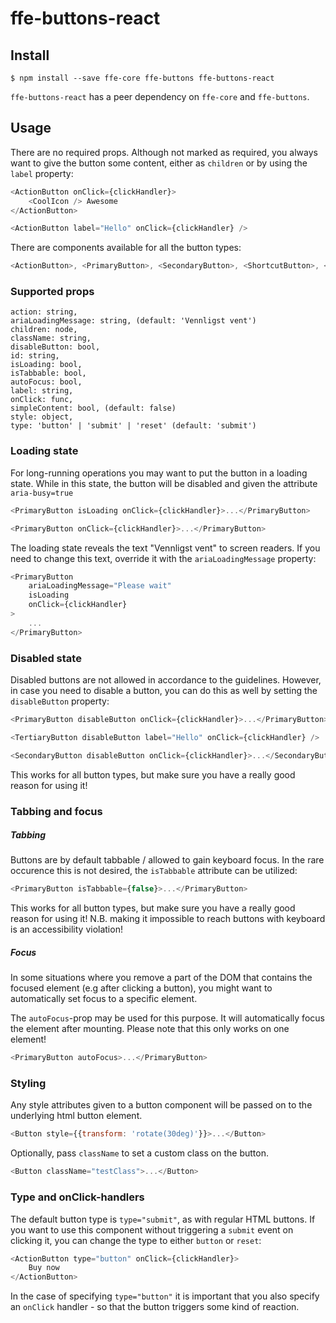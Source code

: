 # ffe-buttons-react

## Install

```
$ npm install --save ffe-core ffe-buttons ffe-buttons-react
```

`ffe-buttons-react` has a peer dependency on `ffe-core` and `ffe-buttons`. 

## Usage

There are no required props. Although not marked as required, you always want
to give the button some content, either as `children` or by using the `label`
property:

```javascript
<ActionButton onClick={clickHandler}>
    <CoolIcon /> Awesome
</ActionButton>

<ActionButton label="Hello" onClick={clickHandler} />
```

There are components available for all the button types:

```javascript
<ActionButton>, <PrimaryButton>, <SecondaryButton>, <ShortcutButton>, <TertiaryButton>
```

### Supported props

```
action: string,
ariaLoadingMessage: string, (default: 'Vennligst vent')
children: node,
className: string,
disableButton: bool,
id: string,
isLoading: bool,
isTabbable: bool,
autoFocus: bool,
label: string,
onClick: func,
simpleContent: bool, (default: false)
style: object,
type: 'button' | 'submit' | 'reset' (default: 'submit')
```

### Loading state

For long-running operations you may want to put the button in a loading state.
While in this state, the button will be disabled and given the attribute `aria-busy=true`

```javascript
<PrimaryButton isLoading onClick={clickHandler}>...</PrimaryButton>

<PrimaryButton onClick={clickHandler}>...</PrimaryButton>
```

The loading state reveals the text "Vennligst vent" to screen readers.
If you need to change this text, override it with the `ariaLoadingMessage`
property:

```javascript
<PrimaryButton
    ariaLoadingMessage="Please wait"
    isLoading
    onClick={clickHandler}
>
    ...
</PrimaryButton>
```


### Disabled state

Disabled buttons are not allowed in accordance to the  guidelines. However, in
case you need to disable a button, you can do this as well by setting the
`disableButton` property:

```javascript
<PrimaryButton disableButton onClick={clickHandler}>...</PrimaryButton>

<TertiaryButton disableButton label="Hello" onClick={clickHandler} />

<SecondaryButton disableButton onClick={clickHandler}>...</SecondaryButton>
```

This works for all button types, but make sure you have a really good reason for
using it!

### Tabbing and focus

##### Tabbing

Buttons are by default tabbable / allowed to gain keyboard focus. In the rare
occurence this is not desired, the `isTabbable` attribute can be utilized:

```javascript
<PrimaryButton isTabbable={false}>...</PrimaryButton>
```

This works for all button types, but make sure you have a really good reason for
using it! N.B. making it impossible to reach buttons with keyboard is an
accessibility violation!

##### Focus

In some situations where you remove a part of the DOM that contains the focused element (e.g after clicking a button), you might want to automatically set focus to a specific element.

The `autoFocus`-prop may be used for this purpose. It will automatically focus the element after mounting. Please note that this only works on one element!

```javascript
<PrimaryButton autoFocus>...</PrimaryButton>
```


### Styling

Any style attributes given to a button component will be passed on to the
underlying html button element.

```javascript
<Button style={{transform: 'rotate(30deg)'}}>...</Button>
```

Optionally, pass `className` to set a custom class on the button.

```javascript
<Button className="testClass">...</Button>
```

### Type and onClick-handlers

The default button type is `type="submit"`, as with regular HTML buttons. If
you want to use this component without triggering a `submit` event on clicking
it, you can change the type to either `button` or `reset`:

```javascript
<ActionButton type="button" onClick={clickHandler}>
    Buy now
</ActionButton>
```

In the case of specifying `type="button"` it is important that you also
specify an `onClick` handler - so that the button triggers some kind of
reaction.
